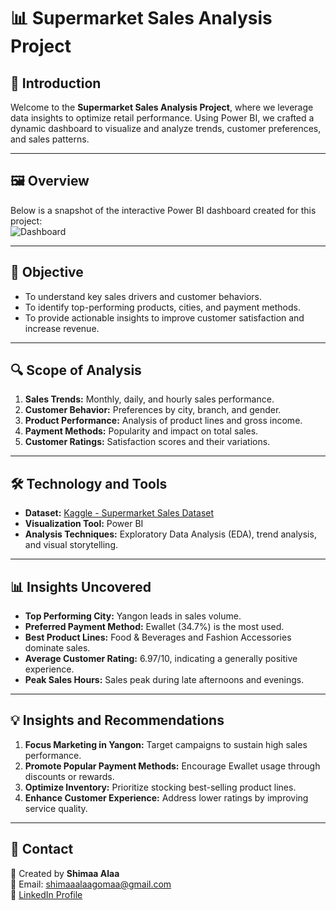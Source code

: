 # 📊 Supermarket Sales Analysis Project

## 🔎 Introduction  
Welcome to the **Supermarket Sales Analysis Project**, where we leverage data insights to optimize retail performance. Using Power BI, we crafted a dynamic dashboard to visualize and analyze trends, customer preferences, and sales patterns.  

---

## 🖼️ Overview  
Below is a snapshot of the interactive Power BI dashboard created for this project:  
![Dashboard](./shimaa,supermarket_sales-dashboard.jpg)  

---

## 🎯 Objective  
- To understand key sales drivers and customer behaviors.  
- To identify top-performing products, cities, and payment methods.  
- To provide actionable insights to improve customer satisfaction and increase revenue.  

---

## 🔍 Scope of Analysis  
1. **Sales Trends:** Monthly, daily, and hourly sales performance.  
2. **Customer Behavior:** Preferences by city, branch, and gender.  
3. **Product Performance:** Analysis of product lines and gross income.  
4. **Payment Methods:** Popularity and impact on total sales.  
5. **Customer Ratings:** Satisfaction scores and their variations.  

---

## 🛠️ Technology and Tools  
- **Dataset:** [Kaggle - Supermarket Sales Dataset](https://www.kaggle.com/datasets/arunjangir245/super-market-sales)  
- **Visualization Tool:** Power BI  
- **Analysis Techniques:** Exploratory Data Analysis (EDA), trend analysis, and visual storytelling.  

---

## 📊 Insights Uncovered  
- **Top Performing City:** Yangon leads in sales volume.  
- **Preferred Payment Method:** Ewallet (34.7%) is the most used.  
- **Best Product Lines:** Food & Beverages and Fashion Accessories dominate sales.  
- **Average Customer Rating:** 6.97/10, indicating a generally positive experience.  
- **Peak Sales Hours:** Sales peak during late afternoons and evenings.  

---

## 💡 Insights and Recommendations  
1. **Focus Marketing in Yangon:** Target campaigns to sustain high sales performance.  
2. **Promote Popular Payment Methods:** Encourage Ewallet usage through discounts or rewards.  
3. **Optimize Inventory:** Prioritize stocking best-selling product lines.  
4. **Enhance Customer Experience:** Address lower ratings by improving service quality.  

---

## 📩 Contact  
💼 Created by **Shimaa Alaa**  
📧 Email: shimaaalaagomaa@gmail.com  
🔗 [LinkedIn Profile](https://www.linkedin.com/iin/shimaa-alaa5)
